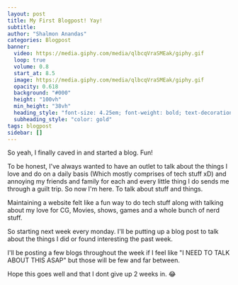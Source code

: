 ```yaml
---
layout: post
title: My First Blogpost! Yay!
subtitle: 
author: "Shalmon Anandas"
categories: Blogpost
banner:
  video: https://media.giphy.com/media/qlbcqVraSMEak/giphy.gif
  loop: true
  volume: 0.8
  start_at: 8.5
  image: https://media.giphy.com/media/qlbcqVraSMEak/giphy.gif
  opacity: 0.618
  background: "#000"
  height: "100vh"
  min_height: "38vh"
  heading_style: "font-size: 4.25em; font-weight: bold; text-decoration: underline"
  subheading_style: "color: gold"
tags: blogpost
sidebar: []
---
```


So yeah, I finally caved in and started a blog. Fun!

To be honest, I've always wanted to have an outlet to talk about the things I love and do on a daily basis (Which mostly comprises of tech stuff xD) and annoying my friends and family for each and every little thing I do sends me through a guilt trip. So now I'm here. To talk about stuff and things.

Maintaining a website felt like a fun way to do tech stuff along with talking about my love for CG, Movies, shows, games and a whole bunch of nerd stuff.

So starting next week every monday. I'll be putting up a blog post to talk about the things I did or found interesting the past week. 

I'll be posting a few blogs throughout the week if I feel like "I NEED TO TALK ABOUT THIS ASAP" but those will be few and far between.

Hope this goes well and that I dont give up 2 weeks in. 😂
